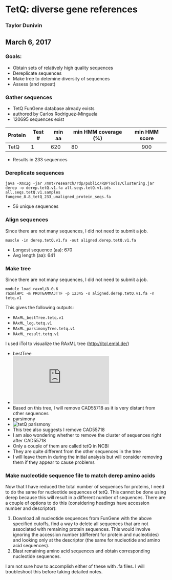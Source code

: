 # TetQ: diverse gene references
### Taylor Dunivin
## March 6, 2017
### Goals: 
* Obtain sets of relatively high quality sequences
* Dereplicate sequences
* Make tree to detemine diversity of sequences
* Assess (and repeat)

### Gather sequences
* TetQ FunGene database already exists
 * authored by Carlos Rodriguez-Minguela
 * 120695 sequences exist
 
| Protein | Test # | min aa | min HMM coverage (%) | min HMM score |
| --------- | ----- | ---------- | --------- | :-----: |
| TetQ | 1 | 620 | 80 | 900 |

* Results in 233 sequences

### Dereplicate sequences
```
java -Xmx2g -jar /mnt/research/rdp/public/RDPTools/Clustering.jar derep -o derep.tetQ.v1.fa all.seqs.tetQ.v1.ids all.seqs.tetQ.v1.samples fungene_8.8_tetQ_233_unaligned_protein_seqs.fa
```
* 56 unique sequences

### Align sequences
Since there are not many sequences, I did not need to submit a job.
```
muscle -in derep.tetQ.v1.fa -out aligned.derep.tetQ.v1.fa
```
* Longest sequence (aa): 670
* Avg length (aa): 641

### Make tree
Since there are not many sequences, I did not need to submit a job.
```
module load raxml/8.0.6
raxmlHPC -m PROTGAMMAJTTF -p 12345 -s aligned.derep.tetQ.v1.fa -n tetq.v1
```

This gives the following outputs:
* ```RAxML_bestTree.tetq.v1```
* ```RAxML_log.tetq.v1```
* ```RAxML_parsimonyTree.tetq.v1```
* ```RAxML_result.tetq.v1```

I used iTol to visualize the RAxML tree (http://itol.embl.de/)
* bestTree
* ![tetQ bestTree](https://github.com/ShadeLab/Xander_arsenic/blob/master/images/RAxML.best.tetQ.pdf)
* Based on this tree, I will remove CAD55718 as it is very distant from other sequences
* parsimony
 * ![tetQ parismony](https://github.com/ShadeLab/Xander_arsenic/blob/master/images/RAxML.parsimony.tetq.png)
 * This tree also suggests I remove CAD55718
 * I am also wondering whether to remove the cluster of sequences right after CAD55718
  * Only a couple of them are called tetQ in NCBI
  * They are quite different from the other sequences in the tree
  * I will leave them in during the initial analysis but will consider removing them if they appear to cause problems
  
### Make nucleotide sequence file to match derep amino acids
Now that I have reduced the total number of sequences for proteins, I need to do the same for nucleotide sequences of tetQ. This cannot be done using derep because this will result in a different number of sequences. There are a couple of options to do this (considering headings have accession number and descriptor): 
1. Download all nucleotide sequences from FunGene with the above specified cutoffs, find a way to delete all sequences that are not associated with remaining protein sequences. This would involve ignoring the accession number (different for protein and nucleotides) and looking only at the descriptor (the same for nucleotide and amino acid sequences). 
2. Blast remaining amino acid sequences and obtain corresponding nucleotide sequences. 

I am not sure how to accomplish either of these with .fa files. I will troubleshoot this before taking detailed notes. 
